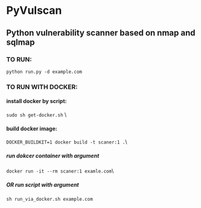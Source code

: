 # PyVulscan
## Python vulnerability scanner based on nmap and sqlmap
### TO RUN:
`python run.py -d example.com`

### TO RUN WITH DOCKER:

#### install docker by script:
`sudo sh get-docker.sh` \
#### build docker image:
`DOCKER_BUILDKIT=1 docker build -t scaner:1 .`\
##### run dokcer container with argument
`docker run -it --rm scaner:1 examle.com`\
##### OR run script with argument
`sh run_via_docker.sh example.com`